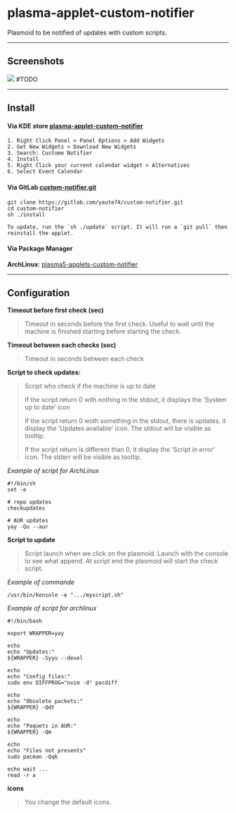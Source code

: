 # plasma-applet-custom-notifier

Plasmoid to be notified of updates with custom scripts.

----
## Screenshots

![](https://i.imgur.com/xxx.jpg)    #TODO

----
## Install

#### Via KDE store [plasma-applet-custom-notifier](https://store.kde.org/p/xxx/)
	1. Right Click Panel > Panel Options > Add Widgets
	2. Get New Widgets > Download New Widgets
	3. Search: Custome Notifier
	4. Install
	5. Right Click your current calendar widget > Alternatives
	6. Select Event Calendar


#### Via GitLab [custom-notifier.git](https://gitlab.com/yaute74/custom-notifier.git)

	git clone https://gitlab.com/yaute74/custom-notifier.git
	cd custom-notifier
	sh ./install

	To update, run the `sh ./update` script. It will run a `git pull` then reinstall the applet.

#### Via Package Manager

**ArchLinux**: [plasma5-applets-custom-notifier](https://aur.archlinux.org/packages/plasma5-applets-custom-notifier)

----
## Configuration
**Timeout before first check (sec)**
> Timeout in seconds before the first check. Useful to wait until the machine is finished starting before starting the check.
    
**Timeout between each checks (sec)**
> Timeout in seconds between each check

**Script to check updates:**
> Script who check if the machine is up to date
>
>If the script return 0 with nothing in the stdout, it displays the 'System up to date' icon
>
>If the script return 0 woth something in the stdout, there is updates, it display the 'Updates available' icon. The stdout will be visible as tooltip.
>
>If the script return is different than 0, it display the 'Script in error' icon. The stderr will be visible as tooltip.

*Example of script for ArchLinux*

    #!/bin/sh
    set -e

    # repo updates
    checkupdates

    # AUR updates
    yay -Qu --aur

**Script to update**
> Script launch when we click on the plasmoid. Launch with the console to see what append. At script end the plasmoid will start the check script.

*Example of commande*

    /usr/bin/konsole -e ".../myscript.sh"

*Example of script for archlinux*

    #!/bin/bash

    export WRAPPER=yay

    echo
    echo "Updates:"
    ${WRAPPER} -Syyu --devel

    echo
    echo "Config files:"
    sudo env DIFFPROG="nvim -d" pacdiff

    echo
    echo "Obsolete packets:"
    ${WRAPPER} -Qdt

    echo
    echo "Paquets in AUR:"
    ${WRAPPER} -Qm

	echo
	echo "Files not presents"
	sudo pacman -Qqk

    echo wait ...
    read -r a



**icons**
>You change the default icons.
